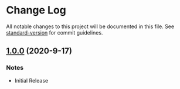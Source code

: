 # Change Log

All notable changes to this project will be documented in this file. See [standard-version](https://github.com/conventional-changelog/standard-version) for commit guidelines.

<a name="1.0.0"></a>
## [1.0.0](https://github.com/SanjayDookhoo/nodejs-better-console/tree/v1.0.0) (2020-9-17)


### Notes

* Initial Release
